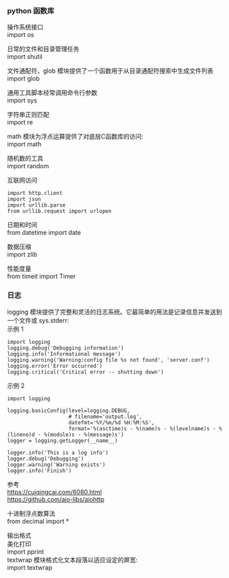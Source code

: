 ### python 函数库  
操作系统接口  
import os  

日常的文件和目录管理任务  
import shutil  

文件通配符，glob 模块提供了一个函数用于从目录通配符搜索中生成文件列表  
 import glob  

 通用工具脚本经常调用命令行参数  
 import sys  

 字符串正则匹配  
 import re  
  
math 模块为浮点运算提供了对底层C函数库的访问:  
import math  

随机数的工具  
import random  

互联网访问  
```
import http.client
import json
import urllib.parse  
from urllib.request import urlopen  

```
日期和时间  
from datetime import date  

数据压缩  
import zlib  

性能度量  
from timeit import Timer  

### 日志  
logging 模块提供了完整和灵活的日志系统。它最简单的用法是记录信息并发送到一个文件或 sys.stderr:  
示例 1  
```
import logging
logging.debug('Debugging information')
logging.info('Informational message')
logging.warning('Warning:config file %s not found', 'server.conf')
logging.error('Error occurred')
logging.critical('Critical error -- shutting down')

```
示例 2  
```
import logging

logging.basicConfig(level=logging.DEBUG,
                    # filename='output.log',
                    datefmt='%Y/%m/%d %H:%M:%S',
                    format='%(asctime)s - %(name)s - %(levelname)s - %(lineno)d - %(module)s - %(message)s')
logger = logging.getLogger(__name__)

logger.info('This is a log info')
logger.debug('Debugging')
logger.warning('Warning exists')
logger.info('Finish')
```
参考  
https://cuiqingcai.com/6080.html  
https://github.com/aio-libs/aiohttp  

十进制浮点数算法  
from decimal import *  

输出格式  
美化打印  
import pprint  
textwrap 模块格式化文本段落以适应设定的屏宽:  
import textwrap  
